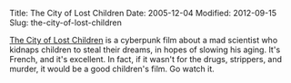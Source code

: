 Title: The City of Lost Children
Date: 2005-12-04
Modified: 2012-09-15
Slug: the-city-of-lost-children

<a href="http://www.imdb.com/title/tt0112682/" >The City of Lost Children</a> is a cyberpunk film about a mad scientist who kidnaps children to steal their dreams, in hopes of slowing his aging. It's French, and it's excellent. In fact, if it wasn't for the drugs, strippers, and murder, it would be a good children's film. Go watch it.
